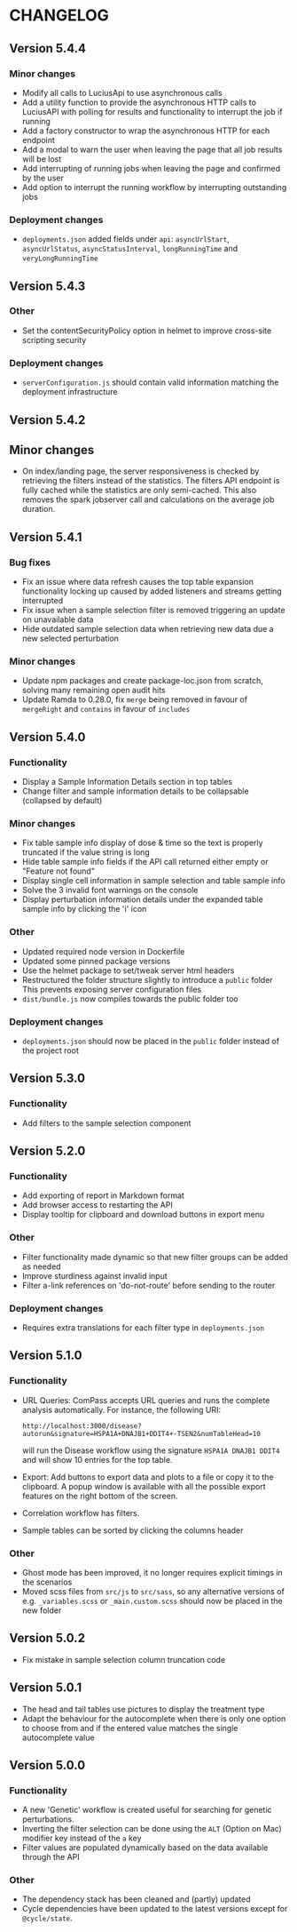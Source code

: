 # CHANGELOG

## Version 5.4.4

### Minor changes

- Modify all calls to LuciusApi to use asynchronous calls
- Add a utility function to provide the asynchronous HTTP calls to LuciusAPI with polling for results and functionality to interrupt the job if running
- Add a factory constructor to wrap the asynchronous HTTP for each endpoint
- Add a modal to warn the user when leaving the page that all job results will be lost
- Add interrupting of running jobs when leaving the page and confirmed by the user
- Add option to interrupt the running workflow by interrupting outstanding jobs

### Deployment changes

- `deployments.json` added fields under `api`: `asyncUrlStart`, `asyncUrlStatus`, `asyncStatusInterval`, `longRunningTime` and `veryLongRunningTime`

## Version 5.4.3

### Other

- Set the contentSecurityPolicy option in helmet to improve cross-site scripting security

### Deployment changes

- `serverConfiguration.js` should contain valid information matching the deployment infrastructure

## Version 5.4.2

## Minor changes

- On index/landing page, the server responsiveness is checked by retrieving the filters instead of the statistics.
  The filters API endpoint is fully cached while the statistics are only semi-cached.
  This also removes the spark jobserver call and calculations on the average job duration.

## Version 5.4.1

### Bug fixes

- Fix an issue where data refresh causes the top table expansion functionality locking up caused by added listeners and streams getting interrupted
- Fix issue when a sample selection filter is removed triggering an update on unavailable data
- Hide outdated sample selection data when retrieving new data due a new selected perturbation

### Minor changes

- Update npm packages and create package-loc.json from scratch, solving many remaining open audit hits
- Update Ramda to 0.28.0, fix `merge` being removed in favour of `mergeRight` and `contains` in favour of `includes`

## Version 5.4.0

### Functionality

- Display a Sample Information Details section in top tables
- Change filter and sample information details to be collapsable (collapsed by default)

### Minor changes

- Fix table sample info display of dose & time so the text is properly truncated if the value string is long
- Hide table sample info fields if the API call returned either empty or "Feature not found"
- Display single cell information in sample selection and table sample info
- Solve the 3 invalid font warnings on the console
- Display perturbation information details under the expanded table sample info by clicking the 'i' icon

### Other

- Updated required node version in Dockerfile
- Updated some pinned package versions
- Use the helmet package to set/tweak server html headers
- Restructured the folder structure slightly to introduce a `public` folder
  This prevents exposing server configuration files
- `dist/bundle.js` now compiles towards the public folder too

### Deployment changes

- `deployments.json` should now be placed in the `public` folder instead of the project root

## Version 5.3.0

### Functionality

- Add filters to the sample selection component

## Version 5.2.0

### Functionality

- Add exporting of report in Markdown format
- Add browser access to restarting the API
- Display tooltip for clipboard and download buttons in export menu

### Other

- Filter functionality made dynamic so that new filter groups can be added as needed
- Improve sturdiness against invalid input
- Filter a-link references on 'do-not-route' before sending to the router

### Deployment changes

- Requires extra translations for each filter type in `deployments.json`

## Version 5.1.0

### Functionality

- URL Queries: ComPass accepts URL queries and runs the complete analysis automatically. For instance, the following URI:

  ```
  http://localhost:3000/disease?autorun&signature=HSPA1A+DNAJB1+DDIT4+-TSEN2&numTableHead=10
  ```

  will run the Disease workflow using the signature `HSPA1A DNAJB1 DDIT4` and will show 10 entries for the top table.

- Export: Add buttons to export data and plots to a file or copy it to the clipboard. A popup window is available with all the possible export features on the right bottom of the screen.

- Correlation workflow has filters.

- Sample tables can be sorted by clicking the columns header

### Other

- Ghost mode has been improved, it no longer requires explicit timings in the scenarios
- Moved scss files from `src/js` to `src/sass`, so any alternative versions of e.g. `_variables.scss` or `_main.custom.scss` should now be placed in the new folder

## Version 5.0.2

- Fix mistake in sample selection column truncation code

## Version 5.0.1

- The head and tail tables use pictures to display the treatment type
- Adapt the behaviour for the autocomplete when there is only one option to choose from and if the entered value matches the single autocomplete value

## Version 5.0.0

### Functionality

- A new 'Genetic' workflow is created useful for searching for genetic perturbations.
- Inverting the filter selection can be done using the `ALT` (Option on Mac) modifier key instead of the `a` key
- Filter values are populated dynamically based on the data available through the API

### Other

- The dependency stack has been cleaned and (partly) updated
- Cycle dependencies have been updated to the latest versions except for `@cycle/state`.


